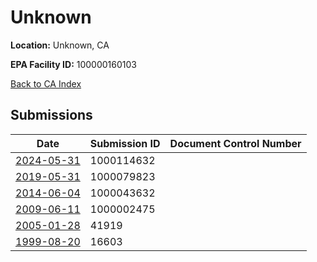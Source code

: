 # Unknown

**Location:** Unknown, CA

**EPA Facility ID:** 100000160103

[Back to CA Index](../../index.md)

## Submissions

| Date | Submission ID | Document Control Number |
|------|--------------|-------------------------|
| [2024-05-31](submissions/1000114632.md) | 1000114632 |  |
| [2019-05-31](submissions/1000079823.md) | 1000079823 |  |
| [2014-06-04](submissions/1000043632.md) | 1000043632 |  |
| [2009-06-11](submissions/1000002475.md) | 1000002475 |  |
| [2005-01-28](submissions/41919.md) | 41919 |  |
| [1999-08-20](submissions/16603.md) | 16603 |  |
